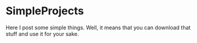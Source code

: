 # SimpleProjects
Here I post some simple things.
Well, it means that you can download that stuff and use it for your sake.
